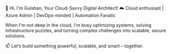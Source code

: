 🚀 Hi, I'm Gulshan,  Your Cloud-Savvy Digital Architect! ☁️
Cloud enthusiast | Azure Admin | DevOps-minded | Automation Fanatic

When I'm not deep in the cloud, I'm busy optimizing systems, solving infrastructure puzzles, and turning complex challenges into scalable, secure solutions.

📫 Let’s build something powerful, scalable, and smart – together.
